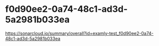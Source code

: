 # f0d90ee2-0a74-48c1-ad3d-5a2981b033ea
https://sonarcloud.io/summary/overall?id=examly-test_f0d90ee2-0a74-48c1-ad3d-5a2981b033ea
